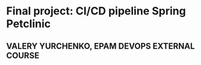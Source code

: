 ﻿# Final project: CI/CD pipeline Spring Petclinic

## VALERY YURCHENKO, EPAM DEVOPS EXTERNAL COURSE

